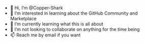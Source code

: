 - 👋 Hi, I’m @Copper-Shark
- 👀 I’m interested in learning about the GitHub Community and Marketplace
- 🌱 I’m currently learning what this is all about
- 💞️ I’m not looking to collaborate on anything for the time being
- 📫 Reach me by email if you want

<!---
Copper-Shark/Copper-Shark is a ✨ special ✨ repository because its `README.md` (this file) appears on your GitHub profile.
You can click the Preview link to take a look at your changes.
--->
